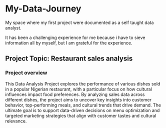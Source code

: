 # My-Data-Journey

My space where my first project were documented as a self taught data analyst.

It has been a challenging experience for me because i have to sieve information all by myself, but I am grateful for the experience.

## Project Topic: Restaurant sales analysis

### Project overview
This Data Analysis Project explores the performance of various dishes sold in a popular Nigerian restaurant, with a particular focus on how cultural influences impact food preferences. By analyzing sales data across different dishes, the project aims to uncover key insights into customer behavior, top-performing meals, and cultural trends that drive demand. The ultimate goal is to support data-driven decisions on menu optimization and targeted marketing strategies that align with customer tastes and cultural relevance.
